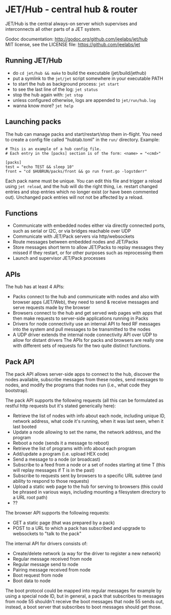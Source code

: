 JET/Hub - central hub & router
==============================

JET/Hub is the central always-on server which supervises and interconnects all
other parts of a JET system.

Godoc documentation: <http://godoc.org/github.com/jeelabs/jet/hub>  
MIT license, see the LICENSE file: <https://github.com/jeelabs/jet>

Running JET/Hub
---------------

* do `cd jet/hub && make` to build the executable (jet/build/jethub)
* put a symlink to the `jet/jet` script somewhere in your executable PATH
* to start the hub as background process: `jet start`
* to see the last line of the log: `jet status`
* stop the hub again with: `jet stop`
* unless configured otherwise, logs are appended to `jet/run/hub.log`
* wanna know more? `jet help`

Launching packs
---------------

The hub can manage packs and start/restart/stop them in-flight. You need to
create a config file called "hubtab.toml" in the `run/` directory. Example:

    # This is an example of a hub config file.
    # Each entry in the [packs] section is of the form: <name> = "<cmd>"

    [packs]
    test = "echo TEST && sleep 10"
    front = "cd $HUBRUN/packs/front && go run front.go -logstderr"

Each pack name must be unique. You can edit this file and trigger a reload
using `jet reload`, and the hub will do the right thing, i.e. restart changed
entries and stop entries which no longer exist (or have been commented out).
Unchanged pack entries will not not be affected by a reload.

Functions
---------

- Communicate with embedded nodes either via directly connected ports, such as
  serial or I2C, or via bridges reachable over UDP
- Communicate with JET/Pack servers via http/websockets
- Route messages between embedded nodes and JET/Packs
- Store messages short term to allow JET/Packs to replay messages they missed
  if they restart, or for other purposes such as reprocessing them
- Launch and supervisor JET/Pack processes

APIs
----

The hub has at least 4 APIs:

- Packs connect to the hub and communicate with nodes and also with browser
  apps (JET/Web), they need to send & receive messages and serve requests made
  by the browser
- Browsers connect to the hub and get served web pages with apps that then make
  requests to server-side applications running in Packs
- Drivers for node connectivity use an internal API to feed RF messages into
  the system and pull messages to be transmitted to the nodes
- A UDP driver extends the internal node connectivity API over UDP to allow for
  distant drivers The APIs for packs and browsers are really one with different
  sets of requests for the two quite distinct functions.

Pack API
--------

The pack API allows server-side apps to connect to the hub, discover the nodes
available, subscribe messages from these nodes, send messages to nodes, and
modify the programs that nodes run (i.e., what code they bootstrap).

The pack API supports the following requests (all this can be formulated as
restful http requests but it's stated generically here):

- Retrieve the list of nodes with info about each node, including unique ID,
  network address, what code it's running, when it was last seen, when it last
  booted
- Update a node allowing to set the name, the network address, and the program
- Reboot a node (sends it a message to reboot)
- Retrieve the list of programs with info about each program
- Add/update a program (i.e. upload HEX code)
- Send a message to a node (or broadcast)
- Subscribe to a feed from a node or a set of nodes starting at time T (this
  will replay messages if T is in the past)
- Subscribe to requests sent by browsers to a specific URL subtree (and ability
  to respond to those requests)
- Upload a static web page to the hub for serving to browsers (this could be
  phrased in various ways, including mounting a filesystem directory to a URL
  root path)
- ??

The browser API supports the following requests:

- GET a static page (that was prepared by a pack)
- POST to a URL to which a pack has subscribed and upgrade to websockets to
  "talk to the pack"

The internal API for drivers consists of:

- Create/delete network (a way for the driver to register a new network)
- Regular message received from node
- Regular message send to node
- Pairing message received from node
- Boot request from node
- Boot data to node

The boot protocol could be mapped into regular messages for example by using a
special node ID, but in general, a pack that subscribes to messages from node
55 shouldn't receive the boot messages that node 55 sends out, instead, a boot
server that subscribes to boot messages should get those.
